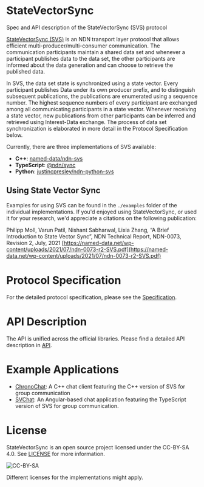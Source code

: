 # StateVectorSync
Spec and API description of the StateVectorSync (SVS) protocol

[StateVectorSync (SVS)](https://named-data.net/wp-content/uploads/2021/05/ndn-0073-r1-SVS.pdf) is an NDN transport layer protocol that allows efficient multi-producer/multi-consumer communication. The communication participants maintain a shared data set and whenever a participant publishes data to the data set, the other participants are informed about the data generation and can choose to retrieve the published data.

In SVS, the data set state is synchronized using a state vector. Every participant publishes Data under its own producer prefix, and to distinguish subsequent publications, the publications are enumerated using a sequence number. The highest sequence numbers of every participant are exchanged among all communicating participants in a state vector. Whenever receiving a state vector, new publications from other participants can be inferred and retrieved using Interest-Data exchange. The process of data set synchronization is elaborated in more detail in the Protocol Specification below.

Currently, there are three implementations of SVS available:

- **C++**: [named-data/ndn-svs](https://github.com/named-data/ndn-svs)
- **TypeScript**: [@ndn/sync](https://github.com/yoursunny/NDNts/tree/main/packages/sync)
- **Python**: [justincpresley/ndn-python-svs](https://github.com/justincpresley/ndn-python-svs)

## Using State Vector Sync

Examples for using SVS can be found in the `./examples` folder of the individual implementations. If you'd enjoyed using StateVectorSync, or used it for your research, we'd appreciate a citations on the following publication:

Philipp Moll, Varun Patil, Nishant Sabharwal, Lixia Zhang, “A Brief Introduction to State Vector Sync”, NDN Technical Report, NDN-0073, Revision 2, July, 2021 [https://named-data.net/wp-content/uploads/2021/07/ndn-0073-r2-SVS.pdf](https://named-data.net/wp-content/uploads/2021/07/ndn-0073-r2-SVS.pdf)

# Protocol Specification

For the detailed protocol specification, please see the [Specification](./Specification.md).

# API Description

The API is unified across the official libraries. Please find a detailed API description in [API](./API.md).

# Example Applications

- [ChronoChat](https://github.com/named-data/chronochat): A C++ chat client featuring the C++ version of SVS for group communication
- [SVChat](https://github.com/pulsejet/svchat): An Angular-based chat application featuring the TypeScript version of SVS for group communication.

# License
StateVectorSync is an open source project licensed under the CC-BY-SA 4.0. See [LICENSE](./LICENSE) for more information.

![CC-BY-SA](https://mirrors.creativecommons.org/presskit/buttons/88x31/svg/by-sa.svg)

Different licenses for the implementations might apply.
